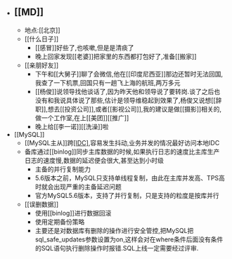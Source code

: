 - ## [[MD]]
    - 地点:[[北京]]
    - [[什么日子]]
        - [[感冒]]好些了,也咳嗽,但是是清痰了
        - 晚上回家发现[[老婆]]把家里的东西都打包好了,准备[[搬家]]
    - [[亲朋好友]]
        - 下午和[[大舅子]]聊了会微信,他在[[印度尼西亚]]那边还暂时无法回国,我查了一下机票,回国只有一趟飞上海的航班,两万多元
        - [[杨俊]]说领导找他谈话了,因为昨天他和领导说了要转岗.谈了之后也没有和我说具体说了那些,估计是领导维稳起到效果了,杨俊又说想[[辞职]],想去[[投资公司]],或者[[影视公司]],我的建议是做[[摄影]]相关的,做一个工作室,在上[[美团]][[推广]]
        - 晚上给[[李一诺]][[洗澡]]啦
- [[MySQL]]
    - [[MySQL主从]]跨[[IDC]](异地IDC),容易发生抖动,业务并发的情况最好访问本地IDC
    - 备库通过[[binlog]]同步主库数据的时候,如果执行日志的速度比主库生产日志的速度慢,数据的延迟便会很大,甚至达到小时级
        - 主备的并行复制能力
        - 5.6版本之前，MySQL只支持单线程复制，由此在主库并发高、TPS高时就会出现严重的主备延迟问题
        - 官方MySQL5.6版本，支持了并行复制，只是支持的粒度是按库并行
    - [[误删数据]]
        - 使用[[binlog]]进行数据回滚
        - 使用定期备份策略
        - 主要还是对数据库有删除的操作进行安全管控,把MySQL把sql_safe_updates参数设置为on,这样会对在where条件后面没有条件的SQL语句执行删除操作时报错.SQL上线一定需要经过评审.
